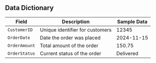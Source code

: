 ## Data Dictionary

| Field         | Description                     | Sample Data |
| ------------- | ------------------------------- | ----------- |
| `CustomerID`  | Unique identifier for customers | 12345       |
| `OrderDate`   | Date the order was placed       | 2024-11-15  |
| `OrderAmount` | Total amount of the order       | 150.75      |
| `OrderStatus` | Current status of the order     | Delivered   |
